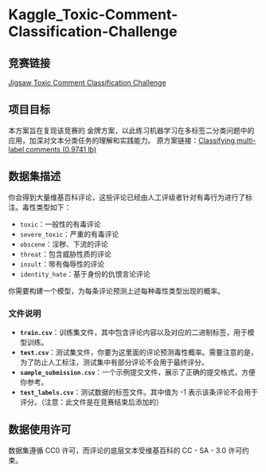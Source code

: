 # Kaggle_Toxic-Comment-Classification-Challenge

## 竞赛链接
[Jigsaw Toxic Comment Classification Challenge](https://www.kaggle.com/competitions/jigsaw-toxic-comment-classification-challenge/overview)

## 项目目标
本方案旨在复现该竞赛的 金牌方案，以此练习机器学习在多标签二分类问题中的应用，加深对文本分类任务的理解和实践能力。
原方案链接：[Classifying multi-label comments (0.9741 lb)]([https://www.kaggle.com/competitions/jigsaw-toxic-comment-classification-challenge/overview](https://www.kaggle.com/code/rhodiumbeng/classifying-multi-label-comments-0-9741-lb?scriptVersionId=2284297))
## 数据集描述
你会得到大量维基百科评论，这些评论已经由人工评级者针对有毒行为进行了标注。毒性类型如下：
- `toxic`：一般性的有毒评论
- `severe_toxic`：严重的有毒评论
- `obscene`：淫秽、下流的评论
- `threat`：包含威胁性质的评论
- `insult`：带有侮辱性的评论
- `identity_hate`：基于身份的仇恨言论评论

你需要构建一个模型，为每条评论预测上述每种毒性类型出现的概率。

### 文件说明
- **`train.csv`**：训练集文件，其中包含评论内容以及对应的二进制标签，用于模型训练。
- **`test.csv`**：测试集文件，你要为这里面的评论预测毒性概率。需要注意的是，为了防止人工标注，测试集中有部分评论不会用于最终评分。
- **`sample_submission.csv`**：一个示例提交文件，展示了正确的提交格式，方便你参考。
- **`test_labels.csv`**：测试数据的标签文件。其中值为 -1 表示该条评论不会用于评分。（注意：此文件是在竞赛结束后添加的）

## 数据使用许可
数据集遵循 CC0 许可，而评论的底层文本受维基百科的 CC - SA - 3.0 许可约束。
